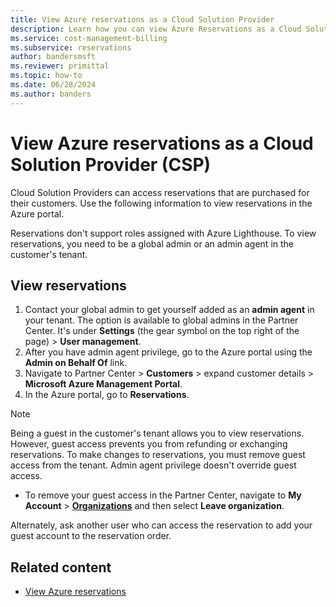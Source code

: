 ```yaml
---
title: View Azure reservations as a Cloud Solution Provider
description: Learn how you can view Azure Reservations as a Cloud Solution Provider.
ms.service: cost-management-billing
ms.subservice: reservations
author: bandersmsft
ms.reviewer: primittal
ms.topic: how-to
ms.date: 06/28/2024
ms.author: banders
---
```


# View Azure reservations as a Cloud Solution Provider (CSP)

Cloud Solution Providers can access reservations that are purchased for their customers. Use the following information to view reservations in the Azure portal.

Reservations don't support roles assigned with Azure Lighthouse. To view reservations, you need to be a global admin or an admin agent in the customer's tenant.

## View reservations

1. Contact your global admin to get yourself added as an **admin agent** in your tenant.
    The option is available to global admins in the Partner Center. It's under **Settings** (the gear symbol on the top right of the page) > **User management**.  
1. After you have admin agent privilege, go to the Azure portal using the **Admin on Behalf Of** link.
1. Navigate to Partner Center > **Customers** > expand customer details > **Microsoft Azure Management Portal**.
1. In the Azure portal, go to **Reservations**.

> [!NOTE]
> Being a guest in the customer's tenant allows you to view reservations. However, guest access prevents you from refunding or exchanging reservations. To make changes to reservations, you must remove guest access from the tenant. Admin agent privilege doesn't override guest access.

- To remove your guest access in the Partner Center, navigate to **My Account** > **[Organizations](https://myaccount.microsoft.com/organizations)** and then select **Leave organization**.

Alternately, ask another user who can access the reservation to add your guest account to the reservation order.

## Related content

- [View Azure reservations](view-reservations.md)